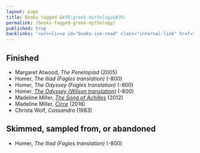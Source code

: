 ```yaml
---
layout: page
title: Books tagged &#39;greek-mythology&#39;
permalink: /books-tagged-greek-mythology/
published: true
backlinks: '<ul><li><a id="books-ive-read" class="internal-link" href="/books-ive-read/">Books I&#39;ve read</a></li></ul>'
---
```




## Finished 
* Margaret Atwood, _The Penelopiad_ (2005) 
* Homer, _The Iliad (Fagles translation)_ (-800) 
* Homer, _The Odyssey (Fagles translation)_ (-800) 
* Homer, _<a id="homer-odyssey" class="internal-link" href="/homer-odyssey/">The Odyssey (Wilson translation)</a>_ (-800) 
* Madeline Miller, _<a id="miller-song-of-achilles" class="internal-link" href="/miller-song-of-achilles/">The Song of Achilles</a>_ (2012) 
* Madeline Miller, _<a id="miller-circe" class="internal-link" href="/miller-circe/">Circe</a>_ (2018) 
* Christa Wolf, _Cassandra_ (1983) 


## Skimmed, sampled from, or abandoned 
* Homer, _The Iliad (Fagles translation)_ (-800) 
